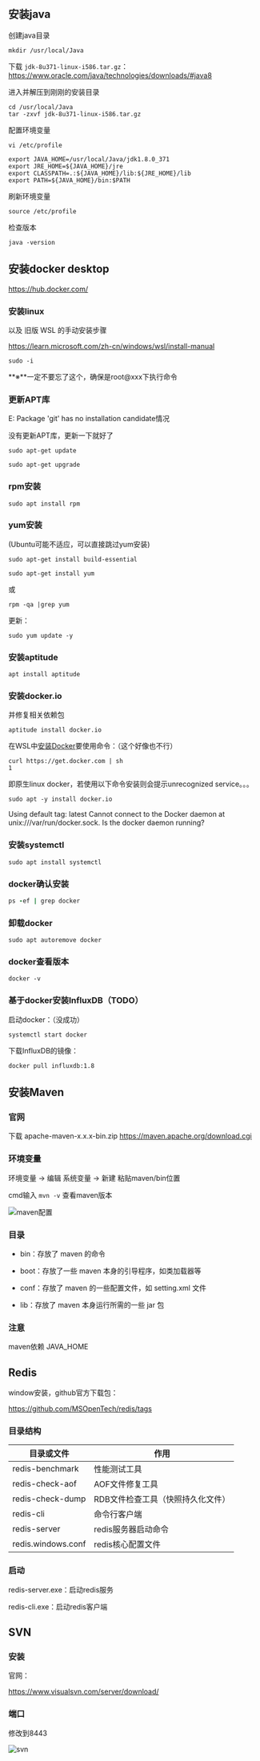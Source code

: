 ## 安装java

创建java目录

```
mkdir /usr/local/Java
```

下载 `jdk-8u371-linux-i586.tar.gz`：https://www.oracle.com/java/technologies/downloads/#java8

进入并解压到刚刚的安装目录

```
cd /usr/local/Java
tar -zxvf jdk-8u371-linux-i586.tar.gz
```

配置环境变量

```
vi /etc/profile
```

```
export JAVA_HOME=/usr/local/Java/jdk1.8.0_371
export JRE_HOME=${JAVA_HOME}/jre
export CLASSPATH=.:${JAVA_HOME}/lib:${JRE_HOME}/lib
export PATH=${JAVA_HOME}/bin:$PATH
```

刷新环境变量

```
source /etc/profile
```

检查版本

```
java -version
```



## 安装docker desktop

https://hub.docker.com/



### 安装linux

以及 旧版 WSL 的手动安装步骤

https://learn.microsoft.com/zh-cn/windows/wsl/install-manual

```
sudo -i
```

**※**一定不要忘了这个，确保是root@xxx下执行命令



### 更新APT库

E: Package 'git' has no installation candidate情况

没有更新APT库，更新一下就好了

```
sudo apt-get update 

sudo apt-get upgrade
```



### rpm安装

```
sudo apt install rpm
```



### yum安装

(Ubuntu可能不适应，可以直接跳过yum安装)

```
sudo apt-get install build-essential

sudo apt-get install yum
```

或

```
rpm -qa |grep yum
```

更新：

```
sudo yum update -y
```



### 安装aptitude

```
apt install aptitude
```



### 安装docker.io

并修复相关依赖包

```
aptitude install docker.io
```



在WSL中[安装Docker](https://so.csdn.net/so/search?q=安装Docker&spm=1001.2101.3001.7020)要使用命令：（这个好像也不行）

```
curl https://get.docker.com | sh
1
```

即原生linux docker，若使用以下命令安装则会提示unrecognized service。。。

```
sudo apt -y install docker.io
```



Using default tag: latest
Cannot connect to the Docker daemon at unix:///var/run/docker.sock. Is the docker daemon running?



### 安装systemctl

```text
sudo apt install systemctl
```



### docker确认安装

```ruby
ps -ef | grep docker
```



### 卸载docker

```
sudo apt autoremove docker
```



### docker查看版本

```
docker -v
```



### 基于docker安装InfluxDB（TODO）

启动docker：（没成功）

```
systemctl start docker
```

下载InfluxDB的镜像：

```
docker pull influxdb:1.8
```



## 安装Maven

### 官网

下载 apache-maven-x.x.x-bin.zip https://maven.apache.org/download.cgi

### 环境变量

环境变量 -> 编辑 系统变量 -> 新建 粘贴maven/bin位置

cmd输入 `mvn -v` 查看maven版本

![maven配置](maven配置.png) 

### 目录

  - bin：存放了 maven 的命令

  - boot：存放了一些 maven 本身的引导程序，如类加载器等

  - conf：存放了 maven 的一些配置文件，如 setting.xml 文件

  - lib：存放了 maven 本身运行所需的一些 jar 包

### 注意

maven依赖 JAVA_HOME



## Redis

window安装，github官方下载包：

https://github.com/MSOpenTech/redis/tags

### 目录结构

| 目录或文件         | 作用                              |
| ------------------ | --------------------------------- |
| redis-benchmark    | 性能测试工具                      |
| redis-check-aof    | AOF文件修复工具                   |
| redis-check-dump   | RDB文件检查工具（快照持久化文件） |
| redis-cli          | 命令行客户端                      |
| redis-server       | redis服务器启动命令               |
| redis.windows.conf | redis核心配置文件                 |

### 启动

redis-server.exe：启动redis服务

redis-cli.exe：启动redis客户端



## SVN

### 安装

官网：

https://www.visualsvn.com/server/download/

### 端口

修改到8443

![svn](svn.png) 
